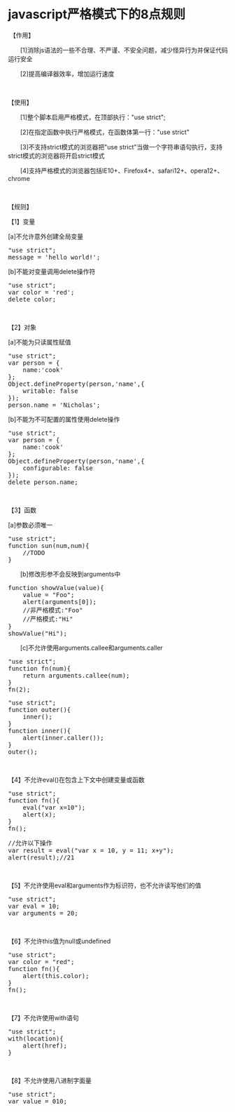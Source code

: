# javascript严格模式下的8点规则

&nbsp;【作用】

　　[1]消除js语法的一些不合理、不严谨、不安全问题，减少怪异行为并保证代码运行安全

　　[2]提高编译器效率，增加运行速度

&nbsp;

【使用】

　　[1]整个脚本启用严格模式，在顶部执行："use strict";

　　[2]在指定函数中执行严格模式，在函数体第一行："use strict"

　　[3]不支持strict模式的浏览器把"use strict"当做一个字符串语句执行，支持strict模式的浏览器将开启strict模式

　　[4]支持严格模式的浏览器包括IE10+、Firefox4+、safari12+、opera12+、chrome

&nbsp;

【规则】

【1】变量

  [a]不允许意外创建全局变量

<div class="cnblogs_code">
<pre>"use strict";
message = 'hello world!';</pre>
</div>

  [b]不能对变量调用delete操作符

<div class="cnblogs_code">
<pre>"use strict";
var color = 'red';
delete color;</pre>
</div>

&nbsp;

【2】对象

  [a]不能为只读属性赋值

<div class="cnblogs_code">
<pre>"use strict";
var person = {
    name:'cook'
};
Object.defineProperty(person,'name',{
    writable: false
});
person.name = 'Nicholas';</pre>
</div>

  [b]不能为不可配置的属性使用delete操作

<div class="cnblogs_code">
<pre>"use strict";
var person = {
    name:'cook'
};
Object.defineProperty(person,'name',{
    configurable: false
});
delete person.name;</pre>
</div>

&nbsp;

【3】函数

  [a]参数必须唯一

<div class="cnblogs_code">
<pre>"use strict";
function sun(num,num){
    //TODO
}</pre>
</div>

　　[b]修改形参不会反映到arguments中

<div class="cnblogs_code">
<pre>function showValue(value){
    value = "Foo";
    alert(arguments[0]);
    //非严格模式:"Foo"
    //严格模式:"Hi"
}
showValue("Hi");</pre>
</div>

　　[c]不允许使用arguments.callee和arguments.caller

<div class="cnblogs_code">
<pre>"use strict";
function fn(num){
    return arguments.callee(num);
}
fn(2);</pre>
</div>
<div class="cnblogs_code">
<pre>"use strict";
function outer(){
    inner();
}
function inner(){
    alert(inner.caller());
}
outer();</pre>
</div>

&nbsp;

【4】不允许eval()在包含上下文中创建变量或函数

<div class="cnblogs_code">
<pre>"use strict";
function fn(){
    eval("var x=10");
    alert(x);
}
fn();</pre>
</div>
<div class="cnblogs_code">
<pre>//允许以下操作
var result = eval("var x = 10, y = 11; x+y");
alert(result);//21</pre>
</div>

&nbsp;

【5】不允许使用eval和arguments作为标识符，也不允许读写他们的值

<div class="cnblogs_code">
<pre>"use strict";
var eval = 10;
var arguments = 20;</pre>
</div>

&nbsp;

【6】不允许this值为null或undefined

<div class="cnblogs_code">
<pre>"use strict";
var color = "red";
function fn(){
    alert(this.color);
}
fn();</pre>
</div>

&nbsp;

【7】不允许使用with语句

<div class="cnblogs_code">
<pre>"use strict";
with(location){
    alert(href);
}</pre>
</div>

&nbsp;

【8】不允许使用八进制字面量

<div class="cnblogs_code">
<pre>"use strict";
var value = 010;</pre>
</div>

&nbsp;